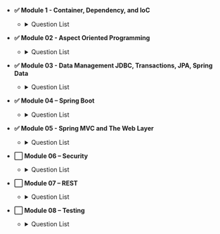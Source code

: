 - **✅ Module 1 - Container, Dependency, and IoC**

  - <details>
      <summary>Question List</summary>
        <ul>
        <li> Question 01 - What is <em>dependency injection</em> and what are the advantages?</li>
        <li> Question 02 - What is a pattern? 
        What is an anti-pattern? 
        Is dependency injection a pattern?</li>
        <li> Question 03 - What is an interface and what are the advantages of making use of them in Java? 
        Why are they recommended for <em>Spring beans</em>?</li>
        <li> Question 04 - What is meant by <em>“application context</em>&quot;?</li>
        <li> Question 05 - What is the concept of a “container” and what is its lifecycle?</li>
        <li> Question 06 - How are you going to create a new instance of an <code>ApplicationContext</code>?</li>
        <li> Question 07 - Can you describe the lifecycle of a Spring Bean in an <code>ApplicationContext</code>?</li>
        <li> Question 08 - How are you going to create an <code>ApplicationContext</code> in an integration test?</li>
        <li> Question 09 - What is the preferred way to close an application context? 
        Does Spring Boot do this for you?</li>
        <li> Question 10 - Can you describe: Dependency injection using Java configuration? 
        Dependency injection using annotations (<code>@Component</code>, <code>@Autowired</code>)? 
        <em>Component scanning</em>, <em>Stereotypes</em> and <em>Meta-Annotations</em>? 
        <em>Scopes</em> for Spring beans? 
        What is the default scope?</li>
        <li> Question 11 - Are beans <em>lazily</em> or <em>eagerly</em> instantiated by default? 
        How do you alter this behavior?</li>
        <li> Question 12 - What is a property source? 
        How would you use <code>@PropertySource</code>?</li>
        <li> Question 13 - What is a <code>BeanFactoryPostProcessor</code> and what is it used for? 
        When is it invoked? 
        Why would you define a static <code>@Bean</code> method? 
        What is a <code>ProperySourcesPlaceholderConfigurer</code> used for?</li>
        <li> Question 14 - What is a <code>BeanPostProcessor</code> and how is it different to a <code>BeanFactoryPostProcessor</code>? 
        What do they do?
        When are they called? 
        What is an initialization method and how is it declared on a Spring bean? 
        What is a destroy method, how is it declared and when is it called?
        Consider how you enable JSR-250 annotations like <code>@PostConstruct</code> and <code>@PreDestroy</code>? 
        When/how will they get called?
        How else can you define an initialization or destruction method for a Spring bean?</li>
        <li> Question 15 - What does <em>component-scanning</em> do?</li>
        <li> Question 16 - What is the behavior of the annotation <code>@Autowired</code> with regards to 
        <em>field injection</em>, <em>constructor injection</em> and <em>method injection</em>?</li>
        <li> Question 17 - What do you have to do, if you would like to inject something into a private field? 
        How does this impact testing?</li>
        <li> Question 18 - How does the <code>@Qualifier</code> annotation complement the use of <code>@Autowired</code>?</li>
        <li> Question 19 - What is a <strong><em>proxy object</em></strong> and what are the two different types of proxies Spring can create? 
        What are the limitations of these proxies (per type)? 
        What is the power of a proxy object and where are the disadvantages?</li>
        <li> Question 20 - What are the advantages of Java Config? 
        What are the limitations?</li>
        <li> Question 21 - What does the <code>@Bean</code> annotation do?</li>
        <li> Question 22 - What is the default bean id if you only use @Bean? 
        How can you override this?</li>
        <li> Question 23 - Why are you not allowed to annotate a final class with <code>@Configuration</code>? 
        How do <code>@Configuration</code> annotated classes support singleton beans? 
        Why can’t <code>@Bean</code> methods be final either?</li>
        <li> Question 24 - How do you configure <strong><em>profiles</em></strong>? 
        What are possible use cases where they might be useful?</li>
        <li> Question 25 - Can you use <code>@Bean</code> together with <code>@Profile</code>?</li>
        <li> Question 26 - Can you use <code>@Component</code> together with <code>@Profile</code>?</li>
        <li> Question 27 - How many profiles can you have?</li>
        <li> Question 28 - How do you inject scalar/literal values into Spring beans?</li>
        <li> Question 29 - What is <code>@Value</code> used for?</li>
        <li> Question 30 - What is Spring Expression Language (<strong><em>SpEL</em></strong> for short)?</li>
        <li> Question 31 - What is the Environment abstraction in Spring?</li>
        <li> Question 32 - Where can properties in the environment come from there are many sources for properties check the documentation if not sure. 
        Spring Boot adds even more.</li>
        <li> Question 34 - What is the difference between <code>$</code> and <code>#</code> in <code>@Value</code> expressions?</li>
      </ul>
    </details>

- **✅ Module 02 - Aspect Oriented Programming**

  - <details>
      <summary>Question List</summary>
      <ul>
        <li>Question 01 - What is the concept of AOP? 
        Which problem does it solve? 
        What is a <em>cross cutting concern</em>? 
        Name three typical cross cutting concerns. 
        What two problems arise if you don&#39;t solve a cross cutting concern via AOP?</li>
        <li>Question 02 - What is a <strong><em>pointcut</em></strong>, a <strong><em>JoinPoint</em></strong>, an <strong><em>advice</em></strong>, an <strong><em>aspect</em></strong>, <strong><em>weaving</em></strong>?</li>
        <li>Question 03 - How does Spring solve (implement) a cross cutting concern?</li>
        <li>Question 04 - Which are the limitations of the two proxy-types? 
        What visibility must Spring bean methods have to be proxied using Spring AOP?</li>
        <li>Question 05 - How many advice types does Spring support. 
        Can you name each one?
        What are they used for?
        Which two advices can you use if you would like to try and catch exceptions?</li>
        <li>Question 06 - What do you have to do to enable the detection of the <code>@Aspect</code> annotation? 
        What does <code>@EnableAspectJAutoProxy</code> do?</li>
        <li>Question 07 - If shown pointcut expressions, would you understand them? 
        For example, what would be the correct pointcut expression to match both getter and setter methods?</li>
        <li>Question 08 - What is the JoinPoint argument used for?</li>
        <li>Question 09 - What is a <code>ProceedingJoinPoint</code>? When is it used?</li>
      </ul>
    </details>

- **✅ Module 03 - Data Management JDBC, Transactions, JPA, Spring Data**

  - <details>
        <summary>Question List</summary>
        <ul>
        <li><p>Question 02 - How do you configure a <code>DataSource</code> in Spring?
        Which bean is very useful for development/test databases?</p>
        </li>
        <li><p>Question 03 - What is the <code>Template</code> design pattern and what is the <code>JdbcTemplate</code>?</p>
        </li>
        <li><p>Question 04 - What is a <strong><em>callback</em></strong>?
        What are the three <code>JdbcTemplate</code> callback interfaces that can be used with queries?
        What is each used for?</p>
        </li>
        <li><p>Question 05 - Can you execute plain SQL statement with the <code>JdbcTemplate</code>?</p>
        </li>
        <li><p>Question 06 - When does the <code>JdbcTemplate</code> acquire (and release) a connection,
        for every method called or once per template? Why?</p>
        </li>
        <li><p>Question 07 - How does the <code>JdbcTemplate</code> support generic queries?<br>How does it return objects and <code>lists</code>/<code>maps</code> of objects?<br>query(), queryForObject(), queryForList(), queryForRowSet() and queryForMap(): Map<String, Object></p>
        </li>
        <li><p>Question 09 - Is a transaction a cross cutting concern?<br>How is it implemented by Spring</p>
        </li>
        <li><p>Question 10 - How are you going to define a transaction in Spring?<br>What does <code>@Transactional</code> do?<br>What is the <code>PlatformTransactionManager</code>?</p>
        </li>
        <li><p>Question 11 - Is the <code>JdbcTemplate</code> able to participate in an existing transaction?</p>
        </li>
        <li><p>Question 12 - What is a transaction isolation level?<br>How many do we have and how are they ordered?
        <code>@Transactional(isolation = Isolation.XXXXXX)</code></p>
        </li>
        <li><p>Question 13 - What is <code>@EnableTransactionManagement</code> for?</p>
        </li>
        <li><p>Question 14 - What does transaction propagation mean?</p>
        </li>
        <li><p>Question 15 - What happens if one <code>@Transactional</code> annotated method is calling another<br><code>@Transactional</code> annotated method on the same object instance?</p>
        </li>
        <li><p>Question 16 - Where can the <code>@Transactional</code> annotation be used?<br>What is a typical usage if you put it at class level?</p>
        </li>
        <li><p>Question 17 - What does declarative transaction management mean?</p>
        </li>
        <li><p>Question 18 - What is the default rollback policy?<br>How can you override it?</p>
        </li>
        <li><p>Question 19 - What is the default rollback policy in a JUnit test, when you use the
        <code>@RunWith(SpringJUnit4ClassRunner.class)</code> in JUnit 4 or
        <code>@ExtendWith(SpringExtension.class)</code> in JUnit 5,
        and annotate your <code>@Test</code> annotated method with <code>@Transactional</code>?</p>
        </li>
        <li><p>Question 20 - Why is the term &quot;unit of work&quot; so important and why does JDBC <code>AutoCommit</code><br>violate this pattern?</p>
        </li>
        <li><p>Question 21 - What do you need to do in Spring if you would like to work with <code>JPA</code>?</p>
        </li>
        <li><p>Question 22 - Are you able to participate in a given transaction in Spring while working with JPA?</p>
        </li>
        <li><p>Question 23 - Which <code>PlatformTransactionManager</code>(s) can you use with JPA?</p>
        </li>
        <li><p>Question 24 - What do you have to configure to use JPA with Spring?<br>How does Spring Boot make this easier?</p>
        </li>
        <li><p>Question 25 - What is repository interface? <code>@Repository</code> and <code>extends CrudRepository&lt;T, ID&gt;</code></p>
        </li>
        <li><p>Question 26 - How do you define a Repository interface? 
        Why is it an interface not a class?</p>
        </li>
        <li><p>Question 27 - What is the naming convention for finder methods in a <code>Repository</code> interface?</p>
        </li>
        <li><p>Question 28 - How are Spring Data repositories implemented by Spring at runtime?</p>
        </li>
        <li><p>Question 29 - What is <code>@Query</code> used for?</p>
        </li>
        </ul>
      </details>

- **✅ Module 04 – Spring Boot**

  - <details>
      <summary>Question List</summary>
        <ul>
        <li>Question 01 - What is Spring Boot?</li>
        <li>Question 02 - What are the advantages of using Spring Boot?</li>
        <li>Question 03 - Why is it &quot;<em>opinionated</em>&quot;?</li>
        <li>Question 04 - What things affect what Spring Boot sets up?</li>
        <li>Question 05 - What is a Spring Boot starter <code>POM</code>? Why is it useful?</li>
        <li>Question 06 - Spring Boot supports both properties and <code>YML</code> files. Would you recognize and understand them if you saw them?</li>
        <li>Question 07 - Can you control logging with Spring Boot? How?</li>
        <li>Question 08 - Where does Spring Boot look for property file by default?</li>
        <li>Question 09 - How do you define profile specific property files?</li>
        <li>Question 10 - How do you access the properties defined in the property files?</li>
        <li>Question 11 - What properties do you have to define in order to configure external MySQL?</li>
        <li>Question 12 - How do you configure default schema and initial data?</li>
        <li>Question 13 - What is a <strong>fat jar</strong>? How is it different from the original jar?</li>
        <li>Question 14 - What is the difference between an embedded container and a <code>WAR</code>?</li>
        <li>Question 15 - What embedded containers does Spring Boot support?</li>
        <li>Question 16 - How does Spring Boot know what to configure?</li>
        <li>Question 17 - What does <code>@EnableAutoConfiguration</code> do?</li>
        <li>Question 18 - What does <code>@SpringBootApplication</code> do?</li>
        <li>Question 19 - Does Spring Boot do component scanning? Where does it look by default?</li>
        <li>Question 20 - How are <code>DataSource</code> and <code>JdbcTemplate</code> autoconfigured?</li>
        <li>Question 21 - What is <code>spring.factories</code> file for?</li>
        <li>Question 22 - How do you customize Spring auto configuration?</li>
        <li>Question 23 - What are the examples of <code>@Conditional</code> annotations? How are they used?</li>
        <li>Question 24 - What value does Spring Boot <em>Actuator</em> provide?</li>
        <li>Question 25 - What are the two protocols you can use to access actuator endpoints?</li>
        <li>Question 26 - What are the actuator endpoints that are provided out of the box?</li>
        <li>Question 27 - What is <code>info</code> endpoint for? How do you supply data?</li>
        <li>Question 28 - How do you change logging level of a package using loggers endpoint?</li>
        <li>Question 29 - How do you access an endpoint using a <code>tag</code>?</li>
        <li>Question 30 - What is metrics for?</li>
        <li>Question 31 - How do you create a custom metric with or without tags?</li>
        <li>Question 32 - What is <code>Health</code> Indicator?</li>
        <li>Question 33 - What are the Health Indicators that are provided out of the box?</li>
        <li>Question 34 - What is the Health Indicator status?</li>
        <li>Question 35 - What are the Health Indicator statuses that are provided out of the box?</li>
        <li>Question 36 - How do you change the Health Indicator status severity order?</li>
        <li>Question 37 - Why do you want to leverage 3rd-party external monitoring system?</li>
        <li>Question 38 - When do you want to use <code>@SpringBootTest</code> annotation?</li>
        <li>Question 39 - What does <code>@SpringBootTest</code> auto-configure?</li>
        <li>Question 40 - What dependencies does <code>spring-boot-starter-test</code> brings to the classpath?</li>
        <li>Question 41 - How do you perform <em>integration testing</em> with <code>@SpringBootTest</code> for a web application?</li>
        <li>Question 42 - When do you want to use <code>@WebMvcTest</code>? What does it auto-configure?</li>
        <li>Question 43 - What are the differences between <code>@MockBean</code> and <code>@Mock</code>?</li>
        <li>Question 44 - When do you want use <code>@DataJpaTest</code> for? What does it auto-configure?</li>
        </ul>
    </details>

- **✅ Module 05 - Spring MVC and The Web Layer**

  - <details>
      <summary>Question List</summary>
      <ul>
        <li>Question 01 - <code>MVC</code> is an abbreviation for a design pattern.<br>What does it stand for and what is the idea behind it?</li>
        <li>Question 02 - What is the <code>DispatcherServlet</code> and what is it used for?</li>
        <li>Question 03 - What is a web application context?<br>What extra scopes does it offer? <code>@RequestScope</code>, <code>@SessionScope</code>, <code>@ApplicationScope</code></li>
        <li>Question 04 - What is the <code>@Controller</code> annotation used for?</li>
        <li>Question 05 - How is an incoming request mapped to a controller and mapped to a method?</li>
        <li>Question 06 - What is the difference between <code>@RequestMapping</code> and <code>@GetMapping</code>?</li>
        <li>Question 07 - What is <code>@RequestParam</code> used for?</li>
        <li>Question 08 - What are the differences between <code>@RequestParam</code> and <code>@PathVariable</code>?</li>
        <li>Question 09 - What are some of the parameter types for a controller method?<ul>
        <li>WebRequest, NativeWebRequest</li>
        <li><code>javax.servlet.ServletRequest</code></li>
        <li><code>javax.servlet.ServletResponse</code></li>
        <li><code>javax.servlet.http.HttpSession</code></li>
        <li><code>javax.servlet.http.PushBuilder</code></li>
        <li><code>java.security.Principal</code></li>
        <li><code>HttpMethod</code>: GET, HEAD, POST, PUT, PATCH, DELETE, OPTIONS, TRACE</li>
        <li><code>java.util.Locale</code></li>
        <li><code>java.util.TimeZone</code> and <code>java.time.ZoneId</code></li>
        <li><code>java.io.InputStream</code> and <code>java.io.Reader</code></li>
        <li><code>java.io.OutputStream</code> and <code>java.io.Writer</code></li>
        <li><code>HttpEntity&lt;B&gt;</code></li>
        <li><code>java.util.Map</code>, <code>org.springframework.ui.Model</code>, <code>org.springframework.ui.ModelMap</code></li>
        <li><code>RedirectAttributes</code></li>
        <li><code>Errors</code>, <code>BindingResult</code></li>
        <li><code>SessionStatus</code> + class-level <code>@SessionAttributes</code></li>
        <li><code>UriComponentsBuilder</code></li>
        <li><code>@RequestParam</code></li>
        </ul>
        </li>
        <li>Question 10 - What other annotations might you use on a controller method parameter?<ul>
        <li><code>@RequestParam</code></li>
        <li><code>@PathVariable</code></li>
        <li><code>@MatrixVariable</code></li>
        <li><code>@CookieValue</code></li>
        <li><code>@RequestHeader</code></li>
        <li><code>@RequestBody</code></li>
        <li><code>@RequestPart</code></li>
        <li><code>@RequestAttribute</code></li>
        <li><code>@ModelAttribute</code></li>
        <li><code>@SessionAttribute</code></li>
        <li><code>@SessionAttributes</code></li>
        </ul>
        </li>
        <li>Question 11 - What are some of the valid return types of a controller method?<ul>
        <li><code>@ResponseBody</code></li>
        <li><code>HttpEntity&lt;B&gt;</code>, <code>ResponseEntity&lt;B&gt;</code></li>
        <li><code>HttpHeaders</code></li>
        <li><code>String</code></li>
        <li><code>View</code> return instance of views such as <code>JstlView</code>, <code>ThymeleafView</code>, <code>FreeMarkerView</code></li>
        <li><code>Map</code>, <code>Model</code></li>
        <li><code>@ModelAttribute</code></li>
        <li><code>ModelAndView</code></li>
        <li><code>void</code></li>
        <li><code>DeferredResult&lt;V&gt;</code></li>
        <li><code>Callable&lt;V&gt;</code></li>
        <li><code>ListenableFuture&lt;V&gt;</code>, <code>CompletableFuture&lt;V&gt;</code>, <code>CompletionStage&lt;V&gt;</code></li>
        <li><code>ResponseBodyEmitter</code>, <code>SseEmitter</code></li>
        <li><code>StreamingResponseBody</code></li>
        <li>Reactive types</li>
        </ul>
        </li>
        </ul>
    </details>

- **⬜ Module 06 – Security**

  - <details>
      <summary>Question List</summary>
    </details>

- **⬜ Module 07 – REST**

  - <details>
      <summary>Question List</summary>
    </details>

- **⬜ Module 08 – Testing**

  - <details>
      <summary>Question List</summary>
    </details>
